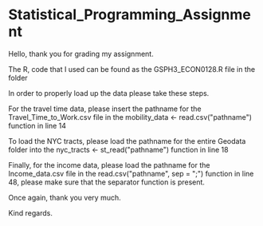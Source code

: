 # Statistical_Programming_Assignment

Hello, thank you for grading my assignment.

The R, code that I used can be found as the GSPH3_ECON0128.R file in the folder

In order to properly load up the data please take these steps.

For the travel time data, please insert the pathname for the Travel_Time_to_Work.csv file in the mobility_data <- read.csv("pathname") function in line 14

To load the NYC tracts, please load the pathname for the entire Geodata folder into the nyc_tracts <- st_read("pathname") function in line 18

Finally, for the income data, please load the pathname for the Income_data.csv file in the read.csv("pathname", sep = ";") function in line 48, please make sure that the separator function is present.

Once again, thank you very much.

Kind regards.
